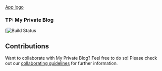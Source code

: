 
[App logo](./AppLogo.svg)

### TP: My Private Blog

[![Build Status](https://app.bitrise.io/app/a32b426e0d720e18/status.svg?token=q87YwNG9j-4qYwDaWtV4FA)

## Contributions
Want to collaborate with My Private Blog? Feel free to do so! Please check out our [collaborating guidelines](./CONTRIBUTING.md) for further information.
